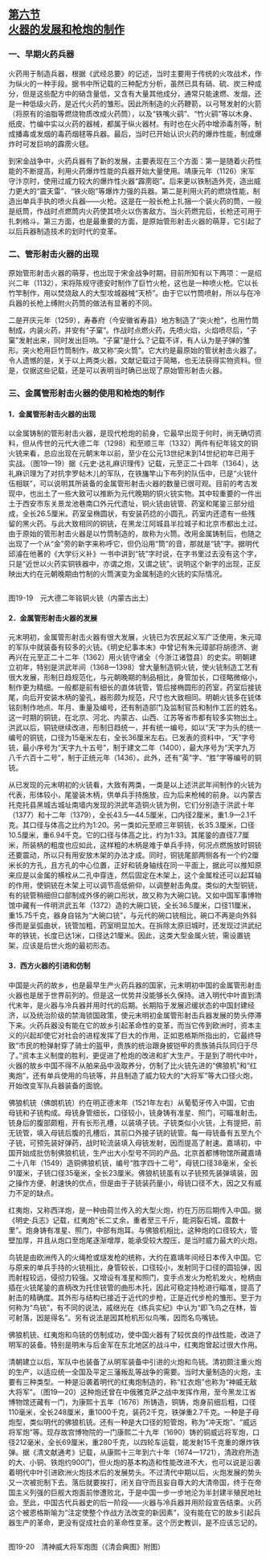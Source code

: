 <?xml version='1.0' encoding='utf-8'?>
<html xmlns="http://www.w3.org/1999/xhtml">
  <head>
    <title>中国古代文化史（插图本）（上下）</title>
    <link href="page-template.xpgt" rel="stylesheet" type="application/vnd.adobe-page-template+xml"/>
    <meta http-equiv="Content-Type" content="text/html; charset=utf-8"/>
  <link href="../stylesheet.css" rel="stylesheet" type="text/css"/>
<link href="../page_styles.css" rel="stylesheet" type="text/css"/>
</head>
  <body class="calibre">
<div class="calibre1" id="chapter19">
<h2 class="left" id="sec123"><a class="calibre29" href="part0004.html#s123">第六节<br class="calibre27"/>火器的发展和枪炮的制作</a></h2>
<h3 class="left1">一、早期火药兵器</h3>
<p class="indent">火药用于制造兵器，根据《武经总要》的记述，当时主要用于传统的火攻战术，作为纵火的一种手段。据书中所记载的三种配方分析，虽然已具有硝、硫、炭三种成分，但是这些配方中的硝含量低，又含有大量其他成分，通常只能速燃、发烟，还是一种低级火药，是近代火药的雏形。因此所制造的火药鞭箭，以弓弩发射的火箭（将原有的油脂等燃烧物质改成火药筒），以及“铁嘴火鹞”、“竹火鹞”等以木身、纸皮、竹编中实以火药的器械，都属于纵火器材。有时也在火药中增添毒剂等，制成播毒或发烟的毒药烟毬等兵器。最后，当时已开始认识火药的爆炸性能，制成爆炸时可发巨响的霹雳火毬。</p>
<p class="indent">到宋金战争中，火药兵器有了新的发展，主要表现在三个方面：第一是随着火药性能的不断提高，利用火药爆炸性能的兵器开始大量使用。靖康元年（1126）宋军守汴京时，使用过威力较大的爆炸性火器“霹雳砲”。后来更以铁制造外壳，造出威力更大的“震天雷”、“铁火砲”等爆炸力强的兵器。第二是利用火药的燃烧性能，制造出单兵手执的喷火兵器——火枪。这是在一般长枪上扎捆一个装火药的筒，一般是纸筒，作战时点燃筒内火药使其喷火以伤害敌方。当火药燃完后，<a id="page856"></a>长枪还可用于扎刺格斗。第三方面，也是最重要的方面，是原始管形射击火器的萌芽，它引起了以后兵器制造技术的划时代的变革。</p>
<h3 class="left1">二、管形射击火器的出现</h3>
<p class="indent">原始管形射击火器的萌芽，也出现于宋金战争时期，目前所知有以下两项：一是绍兴二年（1132），宋将陈规守德安时制作了巨竹火枪，这也是一种喷火枪。它以长竹竿制作，用以焚烧敌人的大型攻城器械“天桥”。由于它以竹筒喷射，所以与在冷兵器的长枪上缚附火药筒的做法有显著的不同。</p>
<p class="indent">二是开庆元年（1259），寿春府（今安徽省寿县）地方制造了“突火枪”，也用竹筒制成，内装火药，并安有“子窠”。作战时点燃火药，先喷火焰，火焰喷尽后，“子窠”发射出来，同时发出巨响。“子窠”是什么？记载不详，有人认为是子弹的雏形。突火枪用巨竹筒制作，故又称“突火筒”。它大约是最原始的管状射击火器了。令人遗憾的是，关于以上两类火器，文献记载过于简略，也无法获得实物资料。但是，仅据这些记载，还是可以表明当时确已出现了原始管形射击火器。</p>
<h3 class="left1">三、金属管形射击火器的使用和枪炮的制作</h3>
<h4 class="left2">1．金属管形射击火器的出现</h4>
<p class="indent">以金属铸制的管形射击火器，是现代枪炮的前身，它最早出现于何时，尚无确切资料，但从传世的元代大德二年（1298）和至顺三年（1332）两件有纪年铭文的铜火铳来看，总应出现在元朝末年以前，至少在公元13世纪末到14世纪初<a id="page857"></a>年已用于实战。（图19—19）据《元史·达礼麻识理传》记载，元至正二十四年（1364），达礼麻识理为了对抗孛罗帖木儿的军队，在铁旛竿山下布列的队伍中，已是“火铳什伍相联”，可以说明其所装备的金属管形射击火器的数量已很可观。目前的考古发现中，也出土了一些大致可以推断为元代晚期的铜火铳实物。其中较重要的一件出土于西安市东关景龙池巷南口外元代遗址，铜火铳由铳管、药室和尾銎三部分组成，全长26.5厘米。药室呈椭圆状，有安装药捻的小圆孔，药室内还遗有一些残留的黑火药。与此大致相同的铜铳，在黑龙江阿城县半拉城子和北京市都出土过。由于原始的管形射击火器是以竹筒制造的，故称为火筒。改用金属铸制后，也随之出现了一个从“金”旁的新字来称呼它，但仍沿用“筒”的音，那就是“铳”字。据明代邱濬在他著的《大学衍义补》一书中讲到“铳”字时说，在字书里过去没有这个字，只是“近世以火药实铜铁器中，亦谓之炮，又谓之铳”。说明这个新字的出现，正反映出大约在元朝晚期由竹制的火筒演变为金属制造的火铳的实际情况。</p>
<div class="image">
<p class="center"><img alt="" class="calibre446" src="../images/00593.jpeg"/></p>
<p class="caption">图19-19　元大德二年铭铜火铳（内蒙古出土）</p>
</div>
<h4 class="left2">2．金属管形射击火器的发展</h4>
<p class="indent">元末明初，金属管形射击火器有很大发展，火铳已为农民起义军广泛使用，朱元璋的军队中就装备有较多的火铳。《明史纪事本末》中曾记有朱元璋部将胡德济、谢再兴在元至正二十二年（1362）用火铳守诸全（今浙江诸暨县）的史实。明朝建立初年，特别是洪武年间（1368—1398）曾大量制造铜火铳，使火铳制造工艺有很大发展，形制日趋规范化，与元朝晚期的制品相比，身管加长，口径略微缩小，制作更为精细。一般都是前有细长的直体铳管，管后接椭圆形的药室，药室后接铳尾，向后开安装木柄的銎孔，器形颇为规范，尺寸也大致相同。明朝火铳多在铳体铭刻制作地点、年月、重量及编号，还有制造部门及监制官员和制作工匠的姓名。这一时期的铜铳，在北京、河北、内蒙古、山西、江苏等省市都有较多实物出土。洪武以后，铜铳继续改进，形制日趋统一，并有统一编号，如以“天”字为头的统一编号的铜铳，口径为15毫米左右，全长36厘米左右。已发表的资料中，“天”字号铳，最小序号为“天字九十五号”，制于建文二年（1400），最大序号为“天字九万八千六百十二号”，制于正统元年（1436）。此外，还有“英”字、“胜”字等编号的铜铳。</p>
<p class="indent">从已发现的元末明初的火铳看，大致有两类，一类是以上述洪武年间制作的火铳为代表，形体较小，尾銎装木柄，供单兵手持施放，应为后来枪械的前身。以内蒙古托克托县黑城古城址南墙内发现的洪武年造铜火铳为例，它们分别造于洪武十年（1377）和十二年（1379），全长43.5—44.5厘米，口内径2厘米，<a id="page858"></a>重1.9—2.1千克。其口径与体高之比约为1:20。另一类如元至顺三年铜铳，长35.3厘米，口径10.5厘米，重6.94千克。它的口径与体高之比，约为1∶33。其尾銎的直径7.7厘米，所装柄的粗度也应如此，这样粗的木柄是难于单兵手持，何况点燃施放时铜铳还要震动，所以只有用安放木架的办法才成。同时，铜铳尾部两侧各有一个约2厘米长的方孔，且方孔的中心位置，正好和铳身轴线在同一平面上，据此可以推知原来应是以金属的横栓从二孔中穿连，然后固定在木架上，这个金属栓还可以起耳轴的作用，使铜铳在木架上可以调节高低俯仰，以调整射击角度。类似的大型铜铳，有的铳管稍细但口部制成外侈的碗口形状，故又称为大碗口铳。又如中国军事博物馆中藏有一件明洪武五年（1372）造的大碗口铳，全长36.5厘米，口径11厘米，重15.75千克，器身自铭为“大碗口铳”，与元代的碗口铳相比，碗口不再是向外斜侈而是呈弧曲状，铳管加粗，药室明显加大。在拆除太原旧城时，还发现过洪武纪年的铁铳，长度已达1米，口径达21厘米。因此，这类大型金属火铳，需设置铳架，应该是后世火炮的最初形态。</p>
<h4 class="left2">3．西方火器的引进和仿制</h4>
<p class="indent">中国是火药的故乡，也是最早生产火药兵器的国家，元末明初中国的金属管形射击火器也是居于世界前列的。但是这一优势并没能够长久保持。进入明代中叶直到清代末年，是火器与冷兵器并用时代的后期。长期陷于发展迟缓状态的中国封建经济，以及统治阶级的禁海锁国政策，使元末明初金属管形射击兵器发展的势头停滞下来。火药兵器没有能在它的故乡引起革命性的变革，而当它传到欧洲时，资本主义的兴起却使它对社会的进程发挥了巨大的作用，正如恩格斯所指出的，它最终导致“市民的枪弹射穿了骑士的盔甲，贵族的统治跟身披铠甲的贵族骑兵队同归于尽了。”资本主义制度的胜利，更促进了枪炮的改进和扩大生产。于是到了明代中叶，火器的故乡中国不得不从舶来品中汲取养分，仿制了比火铳先进的“佛狼机”和“红夷炮”，还有单兵使用的鸟铳等，并且制造了威力较大的“大将军”等大口径火炮，开始改变军队兵器装备的面貌。</p>
<p class="indent">佛狼机铳（佛朗机铳）约在明正德末年（1521年左右）从葡萄牙传入中国，它由母铳和子铳构成。母铳身管细长，口径较小，铳身铸有准星、照门，可瞄准射击。铳身后的腹部颇粗，开有长形孔槽，以装填子铳。子铳类似小火铳，上有提把，前无铳管，填入母铳后腹的孔槽后，其前口外接子铳的铳管。每一母铳备有五至九个子铳，可预先装好弹药，战时轮流装填入母铳发射，因而提高了射速。嘉靖初，中国开始成批仿制佛狼机铳，生产出大小型号不同的产品。北京首都博物馆所藏嘉靖二十八年（1549）造铜佛狼机铳，编号“胜字四十二号”，母铳口径<a id="page859"></a>38毫米，全长91厘米，子铳口径35毫米，全长23厘米。佛狼机铳虽有以子铳预先装弹填装，因之操作方便、射速快的优点，但是由于子铳装药量小，母铳口径不大，因之又有威力不足的缺点。</p>
<p class="indent">红夷炮，又称西洋炮，是一种由荷兰传入的大型火炮，约在万历后期传入中国。据《明史·兵志》记载，红夷炮“长二丈余，重者至三千斤，能洞裂石城，震数十里”。炮身铸有准星、照门，中部有炮耳。与佛狼机相比，这种炮的口径较大，管壁加厚，并且从炮口至炮尾逐渐增厚，能承受较大膛压，是当时威力最大的火炮。</p>
<p class="indent">鸟铳是由欧洲传入的火绳枪或燧发枪的统称，大约在嘉靖年间经日本传入中国。它与原来的单兵手持的火铳相比，身管较长，口径较小，发射同于口径的圆铅弹，因而射程较远，侵彻力较强。又增设有准星和照门，变手点发火为枪机发火，枪柄由插在火铳尾銎的直柄改为托住铳管的曲形木托，因此可稳定持枪进行瞄准，提高了射击的精确度。其外形与结构已接近于近代的步枪，正是近代步枪的雏形。至于为何称为“鸟铳”，有不同的说法，戚继光在《练兵实纪》中认为“即飞鸟之在林，皆可射落，因是得名”。另有说法是因其枪机形似鸟嘴，因而名鸟嘴铳。</p>
<p class="indent">佛狼机铳、红夷炮和鸟铳的仿制成功，使中国火器有了较优良的作战性能，改进了明军的装备。特别是明末与后金军在东北地区的战斗中，红夷炮曾起过很大作用。</p>
<p class="indent">清朝建立以后，军队中也装备了从明军装备中引进的火炮和鸟铳。清初颇注重火炮的生产，以适应统一全国及平定三藩叛乱等战争的需要。当时大量制造的火炮，主要有三种类型。一种是沿袭着明代的红夷炮制造的，称“红衣炮”也称为“神威无敌大将军”。（图19—20）这种炮还曾在中俄雅克萨之战中发挥作用，至今黑龙江省博物馆还藏有一门，为康熙十五年（1676）所铸造，铜铸，炮身前细后粗，口径110毫米，全长248厘米，重1000千克，装药2千克，铁弹重2.7千<a id="page860"></a>克。一种是子母炮型，类似明代的佛狼机铳。还有一种是大口径的短管炮，称为“冲天炮”、“威远将军炮”等。现存故宫博物院的一门康熙二十九年（1690）铸的铜威远将军炮，口径212毫米，全长69厘米，重280千克，以四轮车运载，能发射15千克重的爆炸铁弹。据《清文献通考》记载，从康熙十三年到六十年（1674—1721），清政府所造的大、小铜、铁炮约900门，但火炮的基本构造和性能改进不大，也可以说是沿袭着明代中叶引进欧洲火炮技术后的发展势头。不过清代中期以后，火炮发展的势头又一次被扼制下去。落后就要挨打，闭关自守而且妄自尊大的大清帝国，终于在帝国主义列强的巨舰大炮面前惨遭败北，于是中国一步一步地沦为半封建半殖民地社会。至此，中国古代兵器史的后一阶段——火器与冷兵器并用阶段宣告结束。火药这个被恩格斯喻为“注定使整个作战方法改变的新因素”，没有能在它的故乡引起兵器生产的革命，更没有促成社会的革命性变革。这个历史教训，是不应该忘记的。</p>
<div class="image">
<p class="center"><img alt="" class="calibre447" src="../images/00088.jpeg"/></p>
<p class="caption">图19-20　清神威大将军炮图（《清会典图》附图）</p>
</div>
</div>
</body>
</html>
